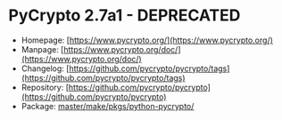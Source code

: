 # PyCrypto 2.7a1 - DEPRECATED
  - Homepage: [https://www.pycrypto.org/](https://www.pycrypto.org/)
  - Manpage: [https://www.pycrypto.org/doc/](https://www.pycrypto.org/doc/)
  - Changelog: [https://github.com/pycrypto/pycrypto/tags](https://github.com/pycrypto/pycrypto/tags)
  - Repository: [https://github.com/pycrypto/pycrypto](https://github.com/pycrypto/pycrypto)
  - Package: [master/make/pkgs/python-pycrypto/](https://github.com/Freetz-NG/freetz-ng/tree/master/make/pkgs/python-pycrypto/)

